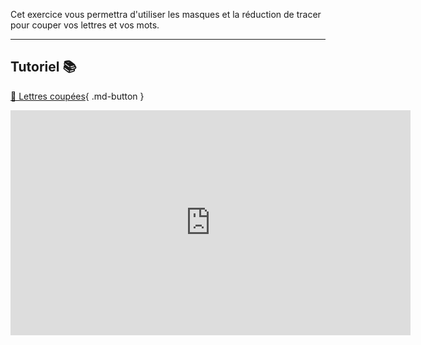 

 Cet exercice vous permettra d'utiliser les masques et la réduction de tracer pour couper vos lettres et vos mots.    
***  




## Tutoriel 📚
[📁 Lettres coupées](https://cmontmorency365.sharepoint.com/:v:/s/TIM-582214-Animation2d77/EUf8F70seTlIu5NWaX5y1r8BDtCJHkPJ9VYngWDINhO-fw?e=mdKI0g){ .md-button }   <br>   
<iframe src="https://cmontmorency365.sharepoint.com/sites/TIM-582214-Animation2d77/_layouts/15/embed.aspx?UniqueId=bd17fc47-792c-4839-bb93-56697e72d6bf&embed=%7B%22ust%22%3Atrue%2C%22hv%22%3A%22CopyEmbedCode%22%7D&referrer=StreamWebApp&referrerScenario=EmbedDialog.Create" width="640" height="360" frameborder="0" scrolling="no" allowfullscreen title="lettres_coupees.mp4"></iframe>